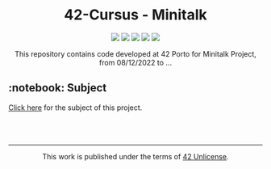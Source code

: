 <h1 align="center">
	42-Cursus - Minitalk
</h1>

<p align="center">
	<img src="https://img.shields.io/badge/score-not%20submitted-red" />
	<img src="https://img.shields.io/github/languages/code-size/lbordonal/02-Minitalk" />
	<img src="https://img.shields.io/github/languages/count/lbordonal/02-Minitalk" />
	<img src="https://img.shields.io/github/languages/top/lbordonal/02-Minitalk" />
	<img src="https://img.shields.io/github/last-commit/lbordonal/02-Minitalk" />
</p>

<p align="center">
This repository contains code developed at 42 Porto for Minitalk Project, from 08/12/2022 to ...
</p>

<h2 align="left">
	 :notebook: Subject
</h2>
<a href="https://github.com/lbordonal/02-Minitalk/blob/main/Subject/en.subject.pdf">Click here</a> for the subject of this project.
<br /><br />


<br />
<br />
<hr/>
<p align="center">
This work is published under the terms of <a href="https://github.com/gcamerli/42unlicense">42 Unlicense</a>.
</p>
